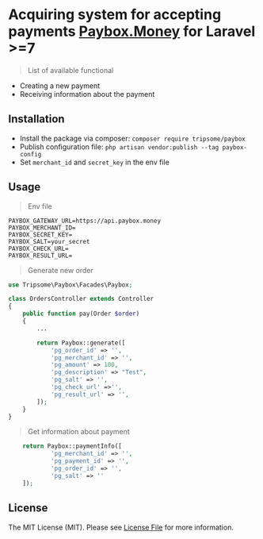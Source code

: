 # Acquiring system for accepting payments [Paybox.Money](https://paybox.money/docs/ru) for Laravel >=7
> List of available functional
- Creating a new payment
- Receiving information about the payment

## Installation 

 - Install the package via composer:
 `composer require tripsome/paybox`
 - Publish configuration file:
 `php artisan vendor:publish --tag paybox-config`
 - Set `merchant_id` and `secret_key` in the env file

## Usage
> Env file
```
PAYBOX_GATEWAY_URL=https://api.paybox.money
PAYBOX_MERCHANT_ID=
PAYBOX_SECRET_KEY=
PAYBOX_SALT=your_secret
PAYBOX_CHECK_URL=
PAYBOX_RESULT_URL=

```
> Generate new order
```php
use Tripsome\Paybox\Facades\Paybox;

class OrdersController extends Controller
{
    public function pay(Order $order)
    {
        ...

        return Paybox::generate([
            'pg_order_id' => '',
            'pg_merchant_id' => '',
            'pg_amount' => 100,
            'pg_description' => "Test",
            'pg_salt' => '',
            'pg_check_url' =>'',
            'pg_result_url' => '',
        ]);
    }
}
```

> Get information about payment
```php
    return Paybox::paymentInfo([
            'pg_merchant_id' => '',
            'pg_payment_id' => '',
            'pg_order_id' => '',
            'pg_salt' => ''
    ]);
```


## License 

The MIT License (MIT). Please see [License File](LICENSE.md) for more information.
